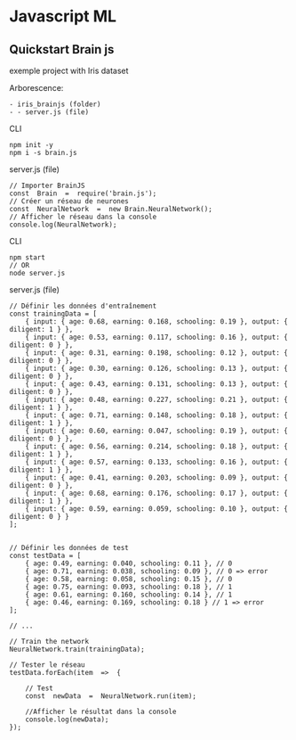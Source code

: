 # Javascript ML

## Quickstart Brain js

exemple project with Iris dataset

Arborescence:
	
    - iris_brainjs (folder)
	- - server.js (file)


CLI

	npm init -y
	npm i -s brain.js


server.js (file)

	// Importer BrainJS
	const  Brain  =  require('brain.js');
	// Créer un réseau de neurones
	const  NeuralNetwork  =  new Brain.NeuralNetwork();
	// Afficher le réseau dans la console
	console.log(NeuralNetwork);


CLI

	npm start
	// OR
	node server.js


server.js (file)

	// Définir les données d'entraînement
    const trainingData = [
        { input: { age: 0.68, earning: 0.168, schooling: 0.19 }, output: { diligent: 1 } },
        { input: { age: 0.53, earning: 0.117, schooling: 0.16 }, output: { diligent: 0 } },
        { input: { age: 0.31, earning: 0.198, schooling: 0.12 }, output: { diligent: 0 } },
        { input: { age: 0.30, earning: 0.126, schooling: 0.13 }, output: { diligent: 0 } },
        { input: { age: 0.43, earning: 0.131, schooling: 0.13 }, output: { diligent: 0 } },
        { input: { age: 0.48, earning: 0.227, schooling: 0.21 }, output: { diligent: 1 } },
        { input: { age: 0.71, earning: 0.148, schooling: 0.18 }, output: { diligent: 1 } },
        { input: { age: 0.60, earning: 0.047, schooling: 0.19 }, output: { diligent: 0 } },
        { input: { age: 0.56, earning: 0.214, schooling: 0.18 }, output: { diligent: 1 } },
        { input: { age: 0.57, earning: 0.133, schooling: 0.16 }, output: { diligent: 1 } },
        { input: { age: 0.41, earning: 0.203, schooling: 0.09 }, output: { diligent: 0 } },
        { input: { age: 0.68, earning: 0.176, schooling: 0.17 }, output: { diligent: 1 } },
        { input: { age: 0.59, earning: 0.059, schooling: 0.10 }, output: { diligent: 0 } }
    ];


    // Définir les données de test
    const testData = [
        { age: 0.49, earning: 0.040, schooling: 0.11 }, // 0
        { age: 0.71, earning: 0.038, schooling: 0.09 }, // 0 => error
        { age: 0.58, earning: 0.058, schooling: 0.15 }, // 0
        { age: 0.75, earning: 0.093, schooling: 0.18 }, // 1
        { age: 0.61, earning: 0.160, schooling: 0.14 }, // 1
        { age: 0.46, earning: 0.169, schooling: 0.18 } // 1 => error
    ];	

	// ...
	
	// Train the network
	NeuralNetwork.train(trainingData);
	
	// Tester le réseau
	testData.forEach(item  =>  {

		// Test
		const  newData  =  NeuralNetwork.run(item);
		
		//Afficher le résultat dans la console
		console.log(newData);
	});


